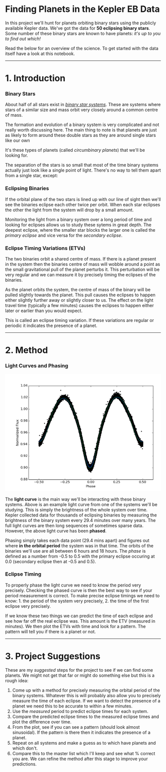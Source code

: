 # Finding Planets in the Kepler EB Data

In this project we'll hunt for planets orbiting binary stars using the publicly available Kepler data. We've got the data for __50 eclipsing binary stars__. Some number of these binary stars are known to have planets: _it's up to you to find out which!_

Read the below for an overview of the science. To get started with the data itself have a look at this notebook.

___

# 1. Introduction

### Binary Stars

About half of all stars exist in [_binary star systems_](https://en.wikipedia.org/wiki/Binary_star). These are systems where stars of a similar size and mass orbit very closely around a common centre of mass.

The formation and evolution of a binary system is very complicated and not really worth discussing here. The main thing to note is that planets are just as likely to form around these double stars as they are around single stars like our own

It's these types of planets (called _circumbinary planets_) that we'll be looking for.

The separation of the stars is so small that most of the time binary systems actually just look like a single point of light. There's no way to tell them apart from a single star, except:

### Eclipsing Binaries

If the orbital plane of the two stars is lined up with our line of sight then we'll see the binaries eclipse each other twice per orbit. When each star eclipses the other the light from the system will drop by a small amount.

Monitoring the light from a binary system over a long period of time and looking for eclipses allows us to study these sytems in great depth. The deepest eclipse, where the smaller star blocks the larger one is called the _primary eclipse_ and vice versa for the _secondary eclipse_.

### Eclipse Timing Variations (ETVs)

The two binaries orbit a shared centre of mass. If there is a planet present in the system then the binaries centre of mass will wobble around a point as the small gravitational pull of the planet perturbs it. This perturbation will be very regular and we can measure it by precisely timing the eclipses of the binaries.

As the planet orbits the system, the centre of mass of the binary will be pulled slightly towards the planet. This pull causes the eclipses to happen either slightly further away or slightly closer to us. The effect on the light travel time (typically a few minutes) causes the eclipses to happen either later or earlier than you would expect.

This is called an eclipse timing variation. If these variations are regular or periodic it indicates the presence of a planet.
___

# 2. Method

### Light Curves and Phasing

![light curve](phased_curves/45.png)

The __light curve__ is the main way we'll be interacting with these binary systems. Above is an example light curve from one of the systems we'll be studying. This is simply the brightness of the whole system over time. Kepler collected data for thousands of eclipsing binaries by measuring the brightness of the binary system every 29.4 minutes over many years. The full light curves are then long sequences of sometimes sparse data. However, the above light curve has been __phased__. 

Phasing simply takes each data point (29.4 mins apart) and figures out where __in the orbital period__ the system was in that time. The orbits of the binaries we'll use are all between 6 hours and 18 hours. The _phase_ is defined as a number from -0.5 to 0.5 with the primary eclipse occuring at 0.0 (secondary eclipse then at -0.5 and 0.5).

### Eclipse Timing

To properly phase the light curve we need to know the period very precisely. Checking the phased curve is then the best way to see if your period measurement is correct. To make precise eclipse timings we need to know: 1. the period of the system very precisely, 2. the time of the first eclipse very precisely.

If we know these two things we can predict the time of each eclipse and see how far off the real eclipse was. This amount is the ETV (measured in minutes). We then plot the ETVs with time and look for a pattern. The pattern will tell you if there is a planet or not.

___

# 3. Project Suggestions

These are my _suggested_ steps for the project to see if we can find some planets. We might not get that far or might do something else but this is a rough idea:

1. Come up with a method for precisely measuring the orbital period of the binary systems. Whatever this is will probably also allow you to precisely measure the time of each eclipse. If we want to detect the presence of a planet we need this to be accurate to within a few minutes.
2. Use the _measured_ period to predict eclipse times for each system.
3. Compare the predicted eclipse times to the measured eclipse times and plot the difference over time.
4. From the plot, see if you can see a pattern (should look almost sinusoidal). If the pattern is there then it indicates the presence of a planet.
5. Repeat on all systems and make a guess as to which have planets and which don't.
6. Compare this to the master list which I'll keep and see what % correct you are. We can refine the method after this stage to improve your predictions.

